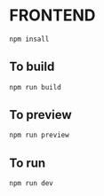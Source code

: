 #  FRONTEND

```bash
npm insall
```

## To build
```bash
npm run build
```

## To preview
```bash
npm run preview
```

## To run 
```bash
npm run dev
```
